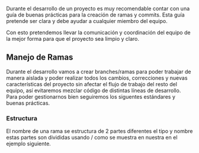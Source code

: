 Durante el desarrollo de un proyecto es muy recomendable contar con una guía de buenas prácticas para la creación de ramas y commits. Esta guía pretende ser clara y debe ayudar a cualquier miembro del equipo.

Con esto pretendemos llevar la comunicación y coordinación del equipo de la mejor forma para que el proyecto sea limpio y claro.

## Manejo de Ramas

Durante el desarrollo vamos a crear branches/ramas para poder trabajar de manera aislada y poder realizar todos los cambios, correcciones y nuevas características del proyecto sin afectar el flujo de trabajo del resto del equipo, así evitaremos mezclar código de distintas líneas de desarrollo. Para poder gestionarnos bien seguiremos los siguentes estándares y buenas prácticas.

### Estructura
El nombre de una rama se estructura de 2 partes diferentes el tipo y nombre estas partes son divididas usando / como se muestra en nuestra en el ejemplo siguiente.





